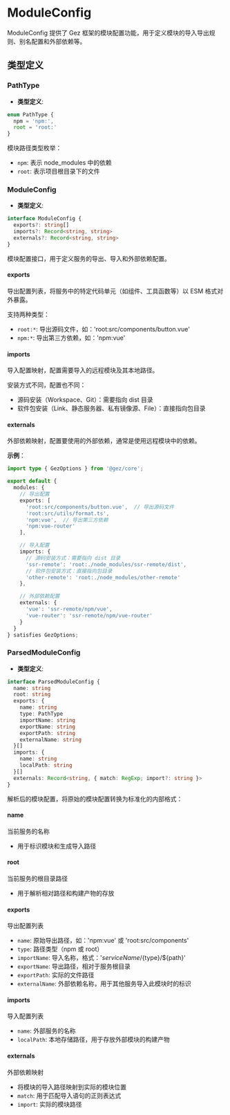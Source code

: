# ModuleConfig

ModuleConfig 提供了 Gez 框架的模块配置功能，用于定义模块的导入导出规则、别名配置和外部依赖等。

## 类型定义

### PathType

- **类型定义**:
```ts
enum PathType {
  npm = 'npm:', 
  root = 'root:'
}
```

模块路径类型枚举：
- `npm`: 表示 node_modules 中的依赖
- `root`: 表示项目根目录下的文件

### ModuleConfig

- **类型定义**:
```ts
interface ModuleConfig {
  exports?: string[]
  imports?: Record<string, string>
  externals?: Record<string, string>
}
```

模块配置接口，用于定义服务的导出、导入和外部依赖配置。

#### exports

导出配置列表，将服务中的特定代码单元（如组件、工具函数等）以 ESM 格式对外暴露。

支持两种类型：
- `root:*`: 导出源码文件，如：'root:src/components/button.vue'
- `npm:*`: 导出第三方依赖，如：'npm:vue'

#### imports

导入配置映射，配置需要导入的远程模块及其本地路径。

安装方式不同，配置也不同：
- 源码安装（Workspace、Git）：需要指向 dist 目录
- 软件包安装（Link、静态服务器、私有镜像源、File）：直接指向包目录

#### externals

外部依赖映射，配置要使用的外部依赖，通常是使用远程模块中的依赖。

**示例**：
```typescript title="entry.node.ts"
import type { GezOptions } from '@gez/core';

export default {
  modules: {
    // 导出配置
    exports: [
      'root:src/components/button.vue',  // 导出源码文件
      'root:src/utils/format.ts',
      'npm:vue',  // 导出第三方依赖
      'npm:vue-router'
    ],

    // 导入配置
    imports: {
      // 源码安装方式：需要指向 dist 目录
      'ssr-remote': 'root:./node_modules/ssr-remote/dist',
      // 软件包安装方式：直接指向包目录
      'other-remote': 'root:./node_modules/other-remote'
    },

    // 外部依赖配置
    externals: {
      'vue': 'ssr-remote/npm/vue',
      'vue-router': 'ssr-remote/npm/vue-router'
    }
  }
} satisfies GezOptions;
```

### ParsedModuleConfig

- **类型定义**:
```ts
interface ParsedModuleConfig {
  name: string
  root: string
  exports: {
    name: string
    type: PathType
    importName: string
    exportName: string
    exportPath: string
    externalName: string
  }[]
  imports: {
    name: string
    localPath: string
  }[]
  externals: Record<string, { match: RegExp; import?: string }>
}
```

解析后的模块配置，将原始的模块配置转换为标准化的内部格式：

#### name
当前服务的名称
- 用于标识模块和生成导入路径

#### root
当前服务的根目录路径
- 用于解析相对路径和构建产物的存放

#### exports
导出配置列表
- `name`: 原始导出路径，如：'npm:vue' 或 'root:src/components'
- `type`: 路径类型（npm 或 root）
- `importName`: 导入名称，格式：'${serviceName}/${type}/${path}'
- `exportName`: 导出路径，相对于服务根目录
- `exportPath`: 实际的文件路径
- `externalName`: 外部依赖名称，用于其他服务导入此模块时的标识

#### imports
导入配置列表
- `name`: 外部服务的名称
- `localPath`: 本地存储路径，用于存放外部模块的构建产物

#### externals
外部依赖映射
- 将模块的导入路径映射到实际的模块位置
- `match`: 用于匹配导入语句的正则表达式
- `import`: 实际的模块路径
